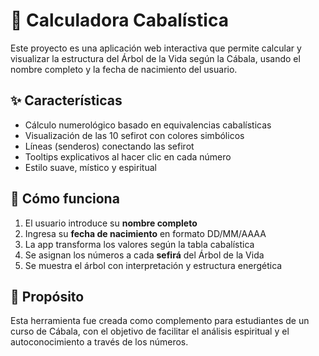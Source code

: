 # 🌳 Calculadora Cabalística

Este proyecto es una aplicación web interactiva que permite calcular y visualizar la estructura del Árbol de la Vida según la Cábala, usando el nombre completo y la fecha de nacimiento del usuario.

## ✨ Características

- Cálculo numerológico basado en equivalencias cabalísticas
- Visualización de las 10 sefirot con colores simbólicos
- Líneas (senderos) conectando las sefirot
- Tooltips explicativos al hacer clic en cada número
- Estilo suave, místico y espiritual

## 🧮 Cómo funciona

1. El usuario introduce su **nombre completo**
2. Ingresa su **fecha de nacimiento** en formato DD/MM/AAAA
3. La app transforma los valores según la tabla cabalística
4. Se asignan los números a cada **sefirá** del Árbol de la Vida
5. Se muestra el árbol con interpretación y estructura energética



## 🌟 Propósito

Esta herramienta fue creada como complemento para estudiantes de un curso de Cábala, con el objetivo de facilitar el análisis espiritual y el autoconocimiento a través de los números.


